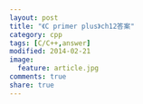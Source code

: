 ```yaml
---
layout: post
title: "《C primer plus》ch12答案"
category: cpp
tags: [C/C++,answer]
modified: 2014-02-21
image:
  feature: article.jpg
comments: true
share: true
---
```



